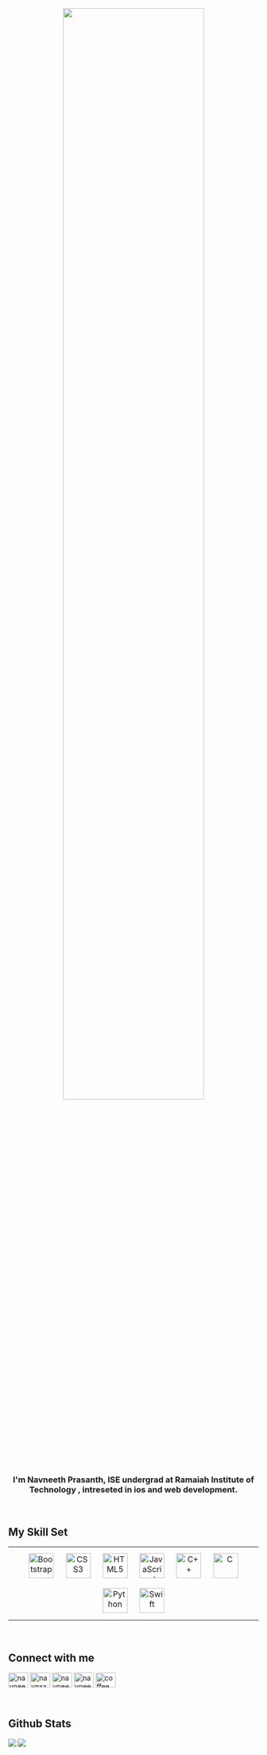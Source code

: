 <div align="center">
<img src="https://rishavanand.github.io/static/images/greetings.gif" align="center" style="width: 75%" />
</div>  
  

### <div align="center">I'm Navneeth Prasanth, ISE undergrad at Ramaiah Institute of Technology , intreseted in ios and web development.</div>  
  

<br/>  


## My Skill Set  
<table><tr><td valign="top" width="33%">

<div align="center">  
<img style="margin: 10px" src="https://profilinator.rishav.dev/skills-assets/bootstrap-plain.svg" alt="Bootstrap" height="50" />  
<img style="margin: 10px" src="https://profilinator.rishav.dev/skills-assets/css3-original-wordmark.svg" alt="CSS3" height="50" />  
<img style="margin: 10px" src="https://profilinator.rishav.dev/skills-assets/html5-original-wordmark.svg" alt="HTML5" height="50" />  
<img style="margin: 10px" src="https://profilinator.rishav.dev/skills-assets/javascript-original.svg" alt="JavaScript" height="50" />  
 
<img style="margin: 10px" src="https://profilinator.rishav.dev/skills-assets/cplusplus-original.svg" alt="C++" height="50" />  
<img style="margin: 10px" src="https://profilinator.rishav.dev/skills-assets/c-original.svg" alt="C" height="50" />  
<img style="margin: 10px" src="https://profilinator.rishav.dev/skills-assets/python-original.svg" alt="Python" height="50" />  
<img style="margin: 10px" src="https://profilinator.rishav.dev/skills-assets/swift-original-wordmark.svg" alt="Swift" height="50" />  
</div>





</td></tr></table>  

<br/>  


## Connect with me  

<p align="left">
<a href="https://twitter.com/navneethprasan1" target="blank"><img align="center" src="https://raw.githubusercontent.com/rahuldkjain/github-profile-readme-generator/master/src/images/icons/Social/twitter.svg" alt="navneethprasan1" height="30" width="40" /></a>
<a href="https://instagram.com/navnxxth" target="blank"><img align="center" src="https://raw.githubusercontent.com/rahuldkjain/github-profile-readme-generator/master/src/images/icons/Social/instagram.svg" alt="navnxxth" height="30" width="40" /></a>
<a href="https://www.hackerrank.com/navneeth2412" target="blank"><img align="center" src="https://raw.githubusercontent.com/rahuldkjain/github-profile-readme-generator/master/src/images/icons/Social/hackerrank.svg" alt="navneeth2412" height="30" width="40" /></a>
<a href="https://www.leetcode.com/navneeth2412" target="blank"><img align="center" src="https://raw.githubusercontent.com/rahuldkjain/github-profile-readme-generator/master/src/images/icons/Social/leet-code.svg" alt="navneeth2412" height="30" width="40" /></a>
<a href="https://discord.gg/coffeeman#9371" target="blank"><img align="center" src="https://raw.githubusercontent.com/rahuldkjain/github-profile-readme-generator/master/src/images/icons/Social/discord.svg" alt="coffeeman#9371" height="30" width="40" /></a>
</p>
  

<br/>  


## Github Stats  
<div align="left"><img src="https://github-readme-stats.vercel.app/api?username=navneeth2412&show_icons=true&theme=radical" align="left" /></div>  


<img src="https://github-readme-stats.vercel.app/api/top-langs/?username=navneeth2412&layout=compact&theme=radical" align="left" />  

<br/>  

